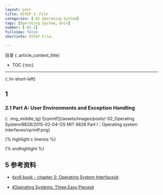 ```yaml
---
layout: post
title: OSTEP 3：File
categories: [-02 Operating System]
tags: [Operating System, Unix]
number: [-02.1]
fullview: false
shortinfo: OSTEP File。

---
```

目录
{:.article_content_title}


* TOC
{:toc}

---
{:.hr-short-left}

## 1  ##

### 2.1 Part A: User Environments and Exception Handling



{: .img_middle_lg}
![cprintf](/assets/images/posts/-02_Operating System/6828/2015-02-04-OS MIT 6828 Part I：Operating system interfaces/cprintf.png)

{% highlight c linenos %}

{% endhighlight %}

## 5 参考资料 ##

- [《xv6 book - chapter 0: Operating System Interfaces》](https://ocw.mit.edu/courses/electrical-engineering-and-computer-science/6-828-operating-system-engineering-fall-2012/lecture-notes-and-readings/);

- [《Operating Systems: Three Easy Pieces》](http://pages.cs.wisc.edu/~remzi/OSTEP/)



